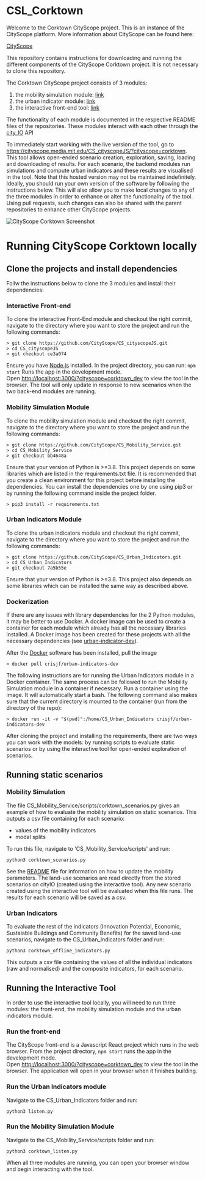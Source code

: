 # CSL_Corktown
Welcome to the Corktown CityScope project. This is an instance of the CityScope platform. More information about CityScope can be found here:

[CityScope](https://github.com/CityScope/cityscope.github.io)

This repository contains instructions for downloading and running the different components of the CityScope Corktown project. It is not necessary to clone this repository.

The Corktown CityScope project consists of 3 modules:
1. the mobility simulation module: [link](https://github.com/CityScope/CS_Mobility_Service)
2. the urban indicator module: [link](https://github.com/CityScope/CS_Urban_Indicators)
3. the interactive front-end tool: [link](https://github.com/CityScope/CS_cityscopeJS)

The functionality of each module is documented in the respective README files of the repositories. These modules interact with each other through the [city_IO](https://github.com/CityScope/CS_CityIO) API


To immediately start working with the live version of the tool, go to <https://cityscope.media.mit.edu/CS_cityscopeJS/?cityscope=corktown>. This tool allows open-ended scenario creation, exploration, saving, loading and downloading of results. For each scenario, the backend modules run simulations and compute urban indicators and these results are visualised in the tool. Note that this hosted version may not be maintained indefinitely. Ideally, you should run your own version of the software by following the instructions below. This will also allow you to make local changes to any of the three modules in order to enhance or alter the functionality of the tool. Using pull requests, such changes can also be shared with the parent repositories to enhance other CityScope projects.

![CityScope Corktown Screenshot](https://github.com/CityScope/CS_cityscopeJS/blob/master/docs/web_ui.jpg)


# Running CityScope Corktown locally

## Clone the projects and install dependencies

Follw the instructions below to clone the 3 modules and install their dependencies:

### Interactive Front-end
To clone the interactive Front-End module and checkout the right commit, navigate to the directory where you want to store the project and run the following commands:
```
> git clone https://github.com/CityScope/CS_cityscopeJS.git
> cd CS_cityscopeJS
> git checkout ce3a074
```

Ensure you have [Node.js](https://nodejs.org/en/) installed. In the project directory, you can run: `npm start` Runs the app in the development mode.<br /> Open [http://localhost:3000/?cityscope=corktown_dev](http://localhost:3000/?cityscope=corktown_dev) to view the tool in the browser. The tool will only update in response to new scenarios when the two back-end modules are running.

### Mobility Simulation Module
To clone the mobility simulation module and checkout the right commit, navigate to the directory where you want to store the project and run the following commands:
```
> git clone https://github.com/CityScope/CS_Mobility_Service.git
> cd CS_Mobility_Service
> git checkout bb4648a
```
Ensure that your version of Python is >=3.8. This project depends on some libraries which are listed in the requirements.txt file. It is recommended that you create a clean environment for this project before installing the dependencies. You can install the dependencies one by one using pip3 or by running the following command inside the project folder.
```
> pip3 install -r requirements.txt
```
### Urban Indicators Module
To clone the urban indicators module and checkout the right commit, navigate to the directory where you want to store the project and run the following commands:
```
> git clone https://github.com/CityScope/CS_Urban_Indicators.git
> cd CS_Urban_Indicators
> git checkout 7a5b55e
```

Ensure that your version of Python is >=3.8. This project also depends on some libraries which can be installed the same way as described above. 

### Dockerization
If there are any issues with library dependencies for the 2 Python modules, it may be better to use Docker. A docker image can be used to create a container for each module which already has all the necessary libraries installed. A Docker image has been created for these projects with all the necessary dependencies (see [urban-indicator-dev](https://github.com/crisjf/urban-indicator-dev)).

After the [Docker](https://www.docker.com/) software has been installed, pull the image
```
> docker pull crisjf/urban-indicators-dev
```

The following instructions are for running the Urban Indicators module in a Docker container. The same process can be followed to run the Mobility Simulation module in a container if necessary.
Run a container using the image. It will automatically start a bash.
The following command also makes sure that the current directory is mounted to the container (run from the directory of the repo):
```
> docker run -it -v "$(pwd)":/home/CS_Urban_Indicators crisjf/urban-indicators-dev
```

After cloning the project and installing the requirements, there are two ways you can work with the models: by running scripts to evaluate static scenarios or by using the interactive tool for open-ended exploration of scenarios.

## Running static scenarios 

### Mobility Simulation
The file CS_Mobility_Service/scripts/corktown_scenarios.py gives an example of how to evaluate the mobility simulation on static scenarios. This outputs a csv file containing for each scenario:
- values of the mobility indicators
- modal splits

To run this file, navigate to 'CS_Mobility_Service/scripts' and run:
```
python3 corktown_scenarios.py

```
See the [README](https://github.com/CityScope/CS_Mobility_Service) file for information on how to update the mobility parameters. The land-use scenarios are read directly from the stored scenarios on cityIO (created using the interactive tool). Any new scenario created using the interactive tool will be evaluated when this file runs. The results for each scenario will be saved as a csv.

### Urban Indicators
To evaluate the rest of the indicators (Innovation Potential, Economic, Sustaiable Buildings and Community Benefits) for the saved land-use scenarios, navigate to the CS_Urban_Indicators folder and run:

```
python3 corktown_offline_indicators.py
```

This outputs a csv file containing the values of all the individual indicators (raw and normalised) and the composite indicators, for each scenario.

## Running the Interactive Tool

In order to use the interactive tool locally, you will need to run three modules: the front-end, the mobility simulation module and the urban indicators module.

### Run the front-end
The CityScope front-end is a Javascript React project which runs in the web browser. From the project directory, `npm start` runs the app in the development mode.<br /> Open [http://localhost:3000/?cityscope=corktown_dev](http://localhost:3000/?cityscope=corktown_dev) to view the tool in the browser. The application will open in your browser when it finishes building.

### Run the Urban Indicators module
Navigate to the CS_Urban_Indicators folder and run:
```
python3 listen.py
```

### Run the Mobility Simulation Module
Navigate to the CS_Mobility_Service/scripts folder and run:
```
python3 corktown_listen.py

```

When all three modules are running, you can open your browser window and begin interacting with the tool.
